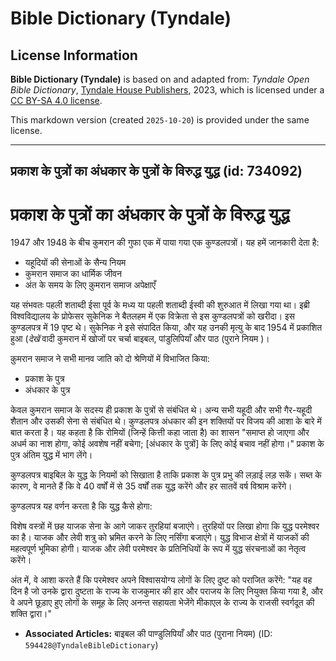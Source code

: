 # Bible Dictionary (Tyndale)

## License Information

**Bible Dictionary (Tyndale)** is based on and adapted from: _Tyndale Open Bible Dictionary_, [Tyndale House Publishers](https://tyndaleopenresources.com/), 2023, which is licensed under a [CC BY-SA 4.0 license](https://creativecommons.org/licenses/by-sa/4.0/legalcode.en).

This markdown version (created `2025-10-20`) is provided under the same license.



--------------------------------

## प्रकाश के पुत्रों का अंधकार के पुत्रों के विरुद्ध युद्ध (id: 734092)

प्रकाश के पुत्रों का अंधकार के पुत्रों के विरुद्ध युद्ध
=======================================================

1947 और 1948 के बीच कुमरान की गुफा एक में पाया गया एक कुण्डलपत्रों। यह हमें जानकारी देता है:

* यहूदियों की सेनाओं के सैन्य नियम
* कुमरान समाज का धार्मिक जीवन
* अंत के समय के लिए क़ुमरान समाज अपेक्षाएँ

यह संभवतः पहली शताब्दी ईसा पूर्व के मध्य या पहली शताब्दी ईस्वी की शुरुआत में लिखा गया था। इब्री विश्वविद्यालय के प्रोफेसर सुकेनिक ने बैतलहम में एक विक्रेता से इस कुण्डलपत्रों को खरीदा। इस कुण्डलपत्र में 19 पृष्ट थे। सुकेनिक ने इसे संपादित किया, और यह उनकी मृत्यु के बाद 1954 में प्रकाशित हुआ (*देखें*  वादी कुमरान में खोजों पर चर्चा बाइबल, पांडुलिपियाँ और पाठ (पुराने नियम )।

क़ुमरान समाज ने सभी मानव जाति को दो श्रेणियों में विभाजित किया:

* प्रकाश के पुत्र
* अंधकार के पुत्र

केवल कुमरान समाज के सदस्य ही प्रकाश के पुत्रों से संबंधित थे। अन्य सभी यहूदी और सभी गैर\-यहूदी शैतान और उसकी सेना से संबंधित थे। कुण्डलपत्र अंधकार की इन शक्तियों पर विजय की आशा के बारे में बात करता है। यह कहता है कि रोमियों (जिन्हें कित्ती कहा जाता है) का शासन "समाप्त हो जाएगा और अधर्म का नाश होगा, कोई अवशेष नहीं बचेगा; \[अंधकार के पुत्रों] के लिए कोई बचाव नहीं होगा।" प्रकाश के पुत्र अंतिम युद्ध में भाग लेंगे।

कुण्डलपत्र बाइबिल के युद्ध के नियमों को सिखाता है ताकि प्रकाश के पुत्र प्रभु की लड़ाई लड़ सकें। सब्त के कारण, वे मानते हैं कि वे 40 वर्षों में से 35 वर्षों तक युद्ध करेंगे और हर सातवें वर्ष विश्राम करेंगे।

कुण्डलपत्र यह वर्णन करता है कि युद्ध कैसे होगा:

विशेष वस्त्रों में छह याजक सेना के आगे जाकर तुरहियां बजाएंगे। तुरहियों पर लिखा होगा कि युद्ध परमेश्वर का है। याजक और लेवी शत्रु को भ्रमित करने के लिए नर्सिंगा बजाएंगे। युद्ध विभाज क्षेत्रों में याजकों की महत्वपूर्ण भूमिका होगी। याजक और लेवी परमेश्वर के प्रतिनिधियों के रूप में युद्ध संरचनाओं का नेतृत्व करेंगे।

अंत में, वे आशा करते हैं कि परमेश्वर अपने विश्वासयोग्य लोगों के लिए दुष्ट को पराजित करेंगे: "यह वह दिन है जो उनके द्वारा दुष्टता के राज्य के राजकुमार की हार और पराजय के लिए नियुक्त किया गया है, और वे अपने छूड़ाए हुए लोगों के समूह के लिए अनन्त सहायता भेजेंगे मीकाएल के राज्य के राजसी स्वर्गदूत की शक्ति द्वारा।"

* **Associated Articles:** बाइबल की पाण्डुलिपियाँ और पाठ (पुराना नियम) (ID: `594428@TyndaleBibleDictionary`)

